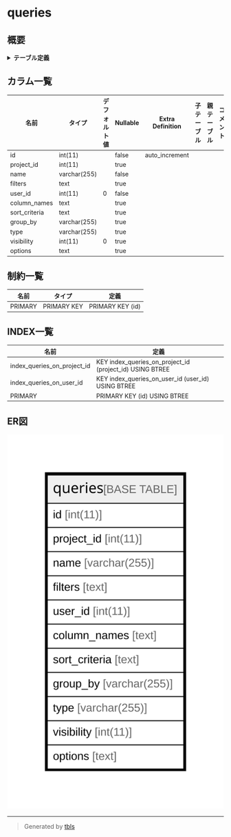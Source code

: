 # queries

## 概要

<details>
<summary><strong>テーブル定義</strong></summary>

```sql
CREATE TABLE `queries` (
  `id` int(11) NOT NULL AUTO_INCREMENT,
  `project_id` int(11) DEFAULT NULL,
  `name` varchar(255) NOT NULL DEFAULT '',
  `filters` text,
  `user_id` int(11) NOT NULL DEFAULT '0',
  `column_names` text,
  `sort_criteria` text,
  `group_by` varchar(255) DEFAULT NULL,
  `type` varchar(255) DEFAULT NULL,
  `visibility` int(11) DEFAULT '0',
  `options` text,
  PRIMARY KEY (`id`),
  KEY `index_queries_on_project_id` (`project_id`),
  KEY `index_queries_on_user_id` (`user_id`)
) ENGINE=InnoDB DEFAULT CHARSET=utf8
```

</details>

## カラム一覧

| 名前            | タイプ          | デフォルト値       | Nullable | Extra Definition | 子テーブル      | 親テーブル      | コメント     |
| ------------- | ------------ | ------------ | -------- | ---------------- | ---------- | ---------- | -------- |
| id            | int(11)      |              | false    | auto_increment   |            |            |          |
| project_id    | int(11)      |              | true     |                  |            |            |          |
| name          | varchar(255) |              | false    |                  |            |            |          |
| filters       | text         |              | true     |                  |            |            |          |
| user_id       | int(11)      | 0            | false    |                  |            |            |          |
| column_names  | text         |              | true     |                  |            |            |          |
| sort_criteria | text         |              | true     |                  |            |            |          |
| group_by      | varchar(255) |              | true     |                  |            |            |          |
| type          | varchar(255) |              | true     |                  |            |            |          |
| visibility    | int(11)      | 0            | true     |                  |            |            |          |
| options       | text         |              | true     |                  |            |            |          |

## 制約一覧

| 名前      | タイプ         | 定義               |
| ------- | ----------- | ---------------- |
| PRIMARY | PRIMARY KEY | PRIMARY KEY (id) |

## INDEX一覧

| 名前                          | 定義                                                       |
| --------------------------- | -------------------------------------------------------- |
| index_queries_on_project_id | KEY index_queries_on_project_id (project_id) USING BTREE |
| index_queries_on_user_id    | KEY index_queries_on_user_id (user_id) USING BTREE       |
| PRIMARY                     | PRIMARY KEY (id) USING BTREE                             |

## ER図

![er](queries.svg)

---

> Generated by [tbls](https://github.com/k1LoW/tbls)
